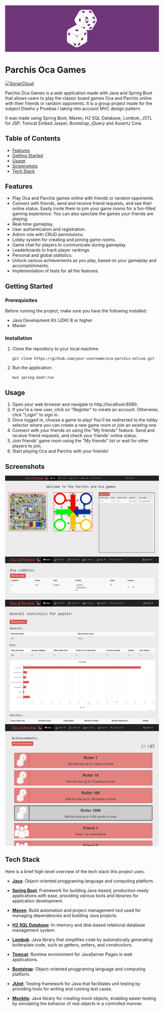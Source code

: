 <p align="center">
  <img src="./src/main/resources/static/resources/images/banner.png">
</p>

# Parchis Oca Games

[![SonarCloud](https://sonarcloud.io/images/project_badges/sonarcloud-black.svg)](https://sonarcloud.io/summary/new_code?id=Marchabar_spring-mvc-ParchisOca)

Parchis Oca Games is a web application made with Java and Spring Boot that allows users to play the classic board games Oca and Parchis online with their friends or random opponents. It is a group project made for the subject Diseño y Pruebas I taking into account MVC design pattern.

It was made using Spring Boot, Maven, H2 SQL Database, Lombok, JSTL for JSP, Tomcat Embed Jasper, Bootstrap, jQuery and AssertJ Core.

## Table of Contents

- [Features](#features)
- [Getting Started](#getting-started)
- [Usage](#usage)
- [Screenshots](#screenshots)
- [Tech Stack](#tech-stack)
  
## Features

- Play Oca and Parchis games online with friends or random opponents.
- Connect with friends, send and receive friend requests, and see their online status. Easily invite them to join your game rooms for a fun-filled gaming experience. You can also spectate the games your friends are playing.
- Real-time gameplay.
- User authentication and registration.
- Admin role with CRUD permissions.
- Lobby system for creating and joining game rooms.
- Game chat for players to communicate during gameplay.
- Leaderboards to track player rankings.
- Personal and global statistics.
- Unlock various achievements as you play, based on your gameplay and accomplishments.
- Implementation of tests for all the features.

## Getting Started

### Prerequisites

Before running the project, make sure you have the following installed:

- Java Development Kit (JDK) 8 or higher
- Maven

### Installation

1. Clone the repository to your local machine:
   
   `git clone https://github.com/your-username/oca-parchis-online.git`

3. Run the application:
   
   `mvn spring-boot:run`
   
## Usage

1. Open your web browser and navigate to http://localhost:8080.
2. If you're a new user, click on "Register" to create an account. Otherwise, click "Login" to sign in.
3. Once logged in, choose a game to play! You'll be redirected to the lobby selector where you can create a new game room or join an existing one.
4. Connect with your friends on using the "My friends" feature. Send and receive friend requests, and check your friends' online status.
5. Join friends' game room using the "My friends" list or wait for other players to join.
6. Start playing Oca and Parchis with your friends!

## Screenshots

<img src="./screenshots/1.PNG">
<img src="./screenshots/2.PNG">
<img src="./screenshots/3.PNG">
<img src="./screenshots/4.PNG">

## Tech Stack

Here is a brief high-level overview of the tech stack this project uses:

- **[Java](https://www.java.com/es/)**: Object-oriented proggraming language and computing platform.

- **[Spring Boot](https://spring.io/projects/spring-boot)**: Framework for building Java-based, production-ready applications with ease, providing various tools and libraries for application development.

- **[Maven](https://maven.apache.org/)**: Build automation and project management tool used for managing dependencies and building Java projects. 

- **[H2 SQL Database](https://www.h2database.com/html/main.html)**: In-memory and disk-based relational database management system.

- **[Lombok](https://projectlombok.org/)**:  Java library that simplifies code by automatically generating boilerplate code, such as getters, setters, and constructors.

- **[Tomcat](https://tomcat.apache.org/)**: Runtime environment for JavaServer Pages in web applications.

- **[Bootstrap](https://getbootstrap.com/)**: Object-oriented proggraming language and computing platform.

- **[JUnit](https://junit.org/junit5/)**: Testing framework for Java that facilitates unit testing by providing tools for writing and running test cases.
  
- **[Mockito](https://site.mockito.org/)**: Java library for creating mock objects, enabling easier testing by simulating the behavior of real objects in a controlled manner.



  


  
  
